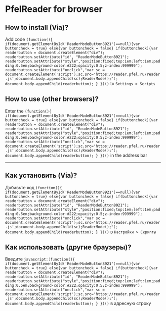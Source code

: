# PfelReader for browser

## How to install (Via)?
Add code `(function(){
if(document.getElementById('ReaderModeButton8921')==null){var buttoncheck = true}
else{var buttoncheck = false}
if(buttoncheck){var readerbutton = document.createElement("div");
readerbutton.setAttribute("id", "ReaderModeButton8921");
readerbutton.setAttribute("style","position:fixed;top:1em;left:1em;padding:0.5em;background-color:#222;opacity:0.5;z-index:999999");
readerbutton.setAttribute("onclick","var sc = document.createElement('script');sc.src='https://reader.pfel.ru/reader.js';document.body.appendChild(sc);ReaderMode();");
document.body.appendChild(readerbutton);
}
})()` to `Settings > Scripts`

## How to use (other browsers)?
Enter the `(function(){
if(document.getElementById('ReaderModeButton8921')==null){var buttoncheck = true}
else{var buttoncheck = false}
if(buttoncheck){var readerbutton = document.createElement("div");
readerbutton.setAttribute("id", "ReaderModeButton8921");
readerbutton.setAttribute("style","position:fixed;top:1em;left:1em;padding:0.5em;background-color:#222;opacity:0.5;z-index:999999");
readerbutton.setAttribute("onclick","var sc = document.createElement('script');sc.src='https://reader.pfel.ru/reader.js';document.body.appendChild(sc);ReaderMode();");
document.body.appendChild(readerbutton);
}
})()` in the address bar
***

## Как установить (Via)?
Добавьте код `(function(){
if(document.getElementById('ReaderModeButton8921')==null){var buttoncheck = true}
else{var buttoncheck = false}
if(buttoncheck){var readerbutton = document.createElement("div");
readerbutton.setAttribute("id", "ReaderModeButton8921");
readerbutton.setAttribute("style","position:fixed;top:1em;left:1em;padding:0.5em;background-color:#222;opacity:0.5;z-index:999999");
readerbutton.setAttribute("onclick","var sc = document.createElement('script');sc.src='https://reader.pfel.ru/reader.js';document.body.appendChild(sc);ReaderMode();");
document.body.appendChild(readerbutton);
}
})()` в `Настройки > Скрипты`


## Как использовать (другие браузеры)?
Введите `javascript:(function(){
if(document.getElementById('ReaderModeButton8921')==null){var buttoncheck = true}
else{var buttoncheck = false}
if(buttoncheck){var readerbutton = document.createElement("div");
readerbutton.setAttribute("id", "ReaderModeButton8921");
readerbutton.setAttribute("style","position:fixed;top:1em;left:1em;padding:0.5em;background-color:#222;opacity:0.5;z-index:999999");
readerbutton.setAttribute("onclick","var sc = document.createElement('script');sc.src='https://reader.pfel.ru/reader.js';document.body.appendChild(sc);ReaderMode();");
document.body.appendChild(readerbutton);
}
})()` в адресную строку
